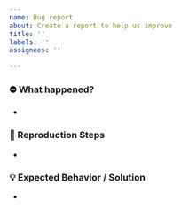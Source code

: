 ```yaml
---
name: Bug report
about: Create a report to help us improve
title: ''
labels: ''
assignees: ''

---
```


### ⛔ What happened?

-

### 🎯 Reproduction Steps

<!-- Please write what you did to cause the issue if you are able to reproduce it. -->
-

### 💡 Expected Behavior / Solution

<!-- Please write about the appropriate behavior and, if possible, your solution. -->
-
